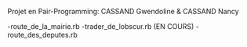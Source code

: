 Projet en Pair-Programming:
	CASSAND Gwendoline & CASSAND Nancy

-route_de_la_mairie.rb
-trader_de_lobscur.rb (EN COURS)
-route_des_deputes.rb
